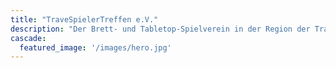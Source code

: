```yaml
---
title: "TraveSpielerTreffen e.V."
description: "Der Brett- und Tabletop-Spielverein in der Region der Trave."
cascade:
  featured_image: '/images/hero.jpg'
---
```


